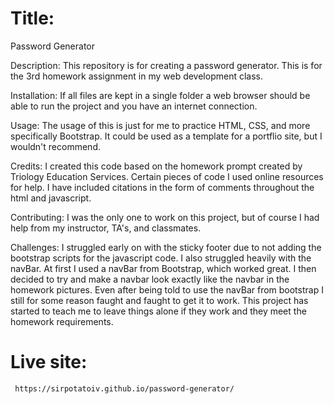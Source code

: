 # Title: 
Password Generator

Description: 
    This repository is for creating a password generator. This is for the 3rd homework assignment in my web development class.

Installation: 
    If all files are kept in a single folder a web browser should be able to run the project and you have an internet connection.

Usage: 
    The usage of this is just for me to practice HTML, CSS, and more specifically Bootstrap. It could be used as a template for a portflio site, but I wouldn't recommend.

Credits: 
    I created this code based on the homework prompt created by Triology Education Services. Certain pieces of code I used online resources for help. I have included citations in the form of comments throughout the html and javascript.

Contributing: 
    I was the only one to work on this project, but of course I had help from my instructor, TA's, and classmates.

Challenges: 
    I struggled early on with the sticky footer due to not adding the bootstrap scripts for the javascript code. I also struggled heavily with the navBar. At first I used a navBar from Bootstrap, which worked great. I then decided to try and make a navbar look exactly like the navbar in the homework pictures. Even after being told to use the navBar from bootstrap I still for some reason faught and faught to get it to work. This project has started to teach me to leave things alone if they work and they meet the homework requirements. 

# Live site: 
     https://sirpotatoiv.github.io/password-generator/